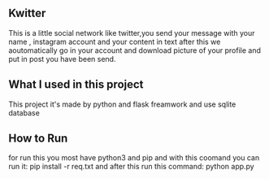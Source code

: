 ## Kwitter
This is a little social network like twitter,you send your message with your name , instagram account and your content in text after this we aoutomatically go in your account and download picture of your profile and put in post you have been send.

## What I used in this project 
This project it's made by python and flask freamwork and use sqlite database 

## How to Run 
for run this you most have python3 and pip and with this coomand you can run it:
  pip install -r req.txt
 and after this run this command:
  python app.py
